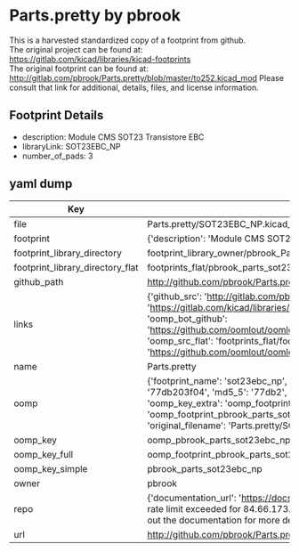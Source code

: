 # Parts.pretty by pbrook  
This is a harvested standardized copy of a footprint from github.  
The original project can be found at:  
https://gitlab.com/kicad/libraries/kicad-footprints  
The original footprint can be found at:
http://gitlab.com/pbrook/Parts.pretty/blob/master/to252.kicad_mod
Please consult that link for additional, details, files, and license information.  
## Footprint Details
* description: Module CMS SOT23 Transistore EBC  
* libraryLink: SOT23EBC_NP  
* number_of_pads: 3  
## yaml dump  
| Key | Value |  
| --- | --- |  
| file | Parts.pretty/SOT23EBC_NP.kicad_mod |  
| footprint | {'description': 'Module CMS SOT23 Transistore EBC', 'libraryLink': 'SOT23EBC_NP', 'number_of_pads': 3} |  
| footprint_library_directory | footprint_library_owner/pbrook_Parts.pretty |  
| footprint_library_directory_flat | footprints_flat/pbrook_parts_sot23ebc_np/working |  
| github_path | http://github.com/pbrook/Parts.pretty/blob/master/SOT23EBC_NP.kicad_mod |  
| links | {'github_src': 'http://gitlab.com/pbrook/Parts.pretty/blob/master/to252.kicad_mod', 'github_src_repo': 'https://gitlab.com/kicad/libraries/kicad-footprints', 'oomp_bot': 'footprints/pbrook_parts_sot23ebc_np/working', 'oomp_bot_github': 'https://github.com/oomlout/oomlout_oomp_footprint_bot/tree/main/footprints/pbrook_parts_sot23ebc_np/working', 'oomp_src_flat': 'footprints_flat/footprints_flat/pbrook_parts_sot23ebc_np/working', 'oomp_src_flat_github': 'https://github.com/oomlout/oomlout_oomp_footprint_src/tree/main/footprints_flat/pbrook_parts_sot23ebc_np/working'} |  
| name | Parts.pretty |  
| oomp | {'footprint_name': 'sot23ebc_np', 'library_name': 'parts', 'md5': '77db203f0455116ba44a332521f4e2d0', 'md5_10': '77db203f04', 'md5_5': '77db2', 'md5_6': '77db20', 'oomp_key': 'oomp_pbrook_parts_sot23ebc_np', 'oomp_key_extra': 'oomp_footprint_pbrook_parts_sot23ebc_np', 'oomp_key_full': 'oomp_footprint_pbrook_parts_sot23ebc_np_77db20', 'oomp_key_simple': 'pbrook_parts_sot23ebc_np', 'original_filename': 'Parts.pretty/SOT23EBC_NP.kicad_mod', 'owner_name': 'pbrook'} |  
| oomp_key | oomp_pbrook_parts_sot23ebc_np |  
| oomp_key_full | oomp_footprint_pbrook_parts_sot23ebc_np |  
| oomp_key_simple | pbrook_parts_sot23ebc_np |  
| owner | pbrook |  
| repo | {'documentation_url': 'https://docs.github.com/rest/overview/resources-in-the-rest-api#rate-limiting', 'message': "API rate limit exceeded for 84.66.173.59. (But here's the good news: Authenticated requests get a higher rate limit. Check out the documentation for more details.)"} |  
| url | http://github.com/pbrook/Parts.pretty |  

